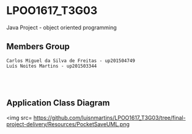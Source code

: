 # LPOO1617_T3G03

Java Project - object oriented programming



## Members Group

    Carlos Miguel da Silva de Freitas - up201504749
    Luís Noites Martins - up201503344
    
<br><br>
## Application Class Diagram

<img src= https://github.com/luisnmartins/LPOO1617_T3G03/tree/final-project-delivery/Resources/PocketSaveUML.png <br>

